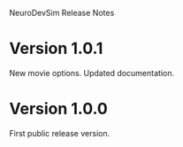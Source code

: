 NeuroDevSim Release Notes

Version 1.0.1
==========================
New movie options.
Updated documentation.

Version 1.0.0
==========================
First public release version.


